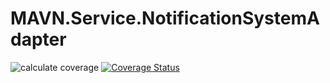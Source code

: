 # MAVN.Service.NotificationSystemAdapter

![calculate coverage](https://github.com/OpenMAVN/MAVN.Service.NotificationSystemAdapter/workflows/calculate%20coverage/badge.svg)
[![Coverage Status](https://coveralls.io/repos/github/OpenMAVN/MAVN.Service.NotificationSystemAdapter/badge.svg?branch=master)](https://coveralls.io/github/OpenMAVN/MAVN.Service.NotificationSystemAdapter?branch=master)
